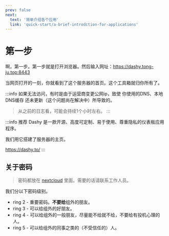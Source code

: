 ```yaml
---
prev: false
next:
  text: '简单介绍各个应用'
  link: 'quick-start/a-brief-introdction-for-applications'
---
```


# 第一步

啊，第一步。第一步就是打开浏览器。然后输入网址：https://dashy.tong-ju.top:8443

当网页打开的一刻，你就看到了这个服务器的首页。这个工具箱就归你所有了。

:::info
如果无法访问，有时是由于运营商变更公网ip，致使 你使用的DNS、本地DNS缓存 还未更新（这个问题尚在解决中）所导致的。

> 从之前的日志看，可能会持续1个小时左右。
:::

:::info 推荐
Dashy 是一款开源、高度可定制、易于使用、尊重隐私的仪表板应用程序。

我们用它搭建了服务器的主页。

https://dashy.to/
:::

## 关于密码

> 密码都放在 [nextcloud](https://nextcloud.tong-ju.top:8443) 里面。需要的话请联系工作人员。

我们分以下密码级别。

* ring 2 - 重要密码。**不要给**组外的朋友。
* ring 3 - 可以给组外的好朋友。
* ring 4 - 可以给组外的一般朋友，尽量能不给就不给，不要给有投机心理的人。
* ring 5 - 可以给组外的同事之类的（不受信任的）人。